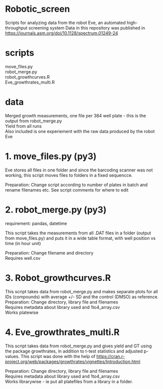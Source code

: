 # Robotic_screen

Scripts for analyzing data from the robot Eve, an automated high-throughput screening system
Data in this repository was published in https://journals.asm.org/doi/10.1128/spectrum.01249-24

# scripts
move_files.py  
robot_merge.py  
robot_growthcurves.R  
Eve_growthrates_multi.R 

# data
Merged growth measurements, one file per 384 well plate - this is the output from robot_merge.py   
Yield from all runs  
Also included is one experiement with the raw data produced by the robot Eve

# 1. move_files.py (py3)

Eve stores all files in one folder and since the barcoding scanner was not working, this script moves files to folders in a fixed sequencce.  

Preparation: Change script according to number of plates in batch and rename filenames etc. See script comments for where to edit

# 2. robot_merge.py (py3)
requirement: pandas, datetime

This script takes the measurements from all .DAT files in a folder (output from move_files.py) and puts it in a wide table format, with well position vs time (in hour unit)  

Preparation: Change filename and directory  
Requires well.csv 

# 3. Robot_growthcurves.R

This script takes data from robot_merge.py and makes separate plots for all IDs (compounds) with average +/- SD and the control (DMSO) as reference.  
Preparation: Change directory, library file and filenames  
Requires metadata about library used and 1to4_array.csv  
Works platewise  

# 4. Eve_growthrates_multi.R

This script takes data from robot_merge.py and gives yield and GT using the package growthrates, in addition to t-test statistics and adjusted p-values. This script was done with the help of 
https://cran.r-project.org/web/packages/growthrates/vignettes/Introduction.html  

Preparation: Change directory, library file and filenames  
Requires metadata about library used and 1to4_array.csv  
Works librarywise - ie put all platefiles from a library in a folder.   






